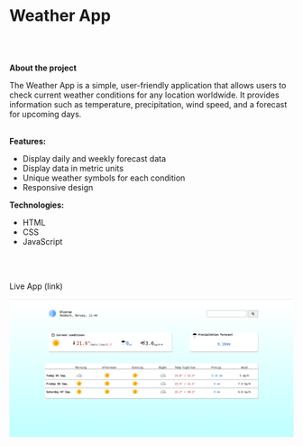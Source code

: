 # **Weather App**
<br>
<br>

**About the project**

The Weather App is a simple, user-friendly application that allows users to check current weather conditions for any location worldwide. It provides information such as temperature, precipitation, wind speed, and a forecast for upcoming days.
<br>
<br>

**Features:**
- Display daily and weekly forecast data
- Display data in metric units
- Unique weather symbols for each condition
- Responsive design

**Technologies:**
- HTML
- CSS
- JavaScript
<br>
<br>

Live App (link)

![Alt text](https://raw.githubusercontent.com/Aleksej222/TOP-WeatherApp/master/AppScreenshots/AppScreenshot.png "App screenshot")





